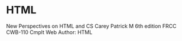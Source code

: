 HTML
====
New Perspectives on HTML and CS Carey Patrick M 6th edition
FRCC CWB-110 Cmplt Web Author: HTML
